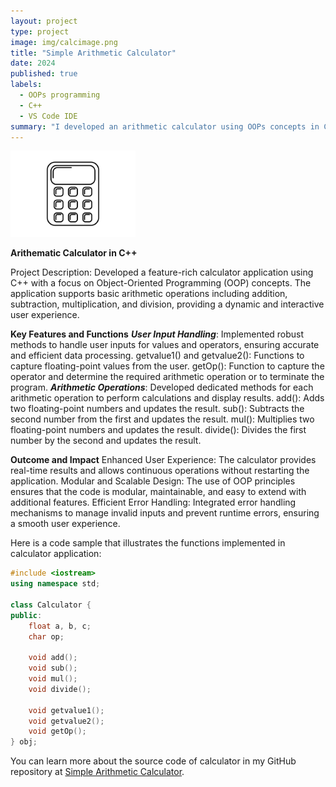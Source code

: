 ```yaml
---
layout: project
type: project
image: img/calcimage.png
title: "Simple Arithmetic Calculator"
date: 2024
published: true
labels:
  - OOPs programming
  - C++
  - VS Code IDE
summary: "I developed an arithmetic calculator using OOPs concepts in C++ to automate day-to-day mathematical computations at workplace."
---
```


<div class="text-center p-4">
  <img width="200px" src="../img/bandwcalc.png" class="img-thumbnail" >
</div>

**Arithematic Calculator in C++**

Project Description:
Developed a feature-rich calculator application using C++ with a focus on Object-Oriented Programming (OOP) concepts. The application supports basic arithmetic operations including addition, subtraction, multiplication, and division, providing a dynamic and interactive user experience.

**Key Features and Functions**
***User Input Handling***: Implemented robust methods to handle user inputs for values and operators, ensuring accurate and efficient data processing.
getvalue1() and getvalue2(): Functions to capture floating-point values from the user.
getOp(): Function to capture the operator and determine the required arithmetic operation or to terminate the program.
***Arithmetic Operations***: Developed dedicated methods for each arithmetic operation to perform calculations and display results.
add(): Adds two floating-point numbers and updates the result.
sub(): Subtracts the second number from the first and updates the result.
mul(): Multiplies two floating-point numbers and updates the result.
divide(): Divides the first number by the second and updates the result.

**Outcome and Impact**
Enhanced User Experience: The calculator provides real-time results and allows continuous operations without restarting the application.
Modular and Scalable Design: The use of OOP principles ensures that the code is modular, maintainable, and easy to extend with additional features.
Efficient Error Handling: Integrated error handling mechanisms to manage invalid inputs and prevent runtime errors, ensuring a smooth user experience.

Here is a code sample that illustrates the functions implemented in calculator application:

```cpp
#include <iostream>
using namespace std;

class Calculator {
public:
    float a, b, c;
    char op;

    void add();
    void sub();
    void mul();
    void divide();

    void getvalue1();
    void getvalue2();
    void getOp();
} obj;
```

You can learn more about the source code of calculator in my GitHub repository at [Simple Arithmetic Calculator](https://github.com/vmantrip762000/arithematic-calculator).
